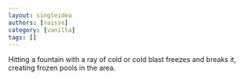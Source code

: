 ```yaml
---
layout: singleidea
authors: [raisse]
category: [vanilla]
tags: []
---
```

Hitting a fountain with a ray of cold or cold blast freezes and breaks it, creating frozen pools in the area.
